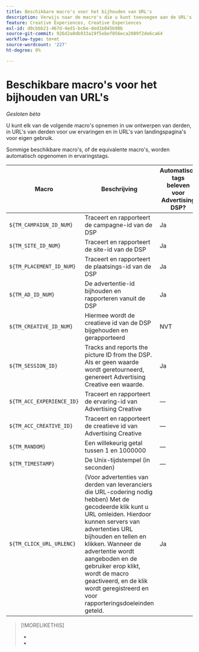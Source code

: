```yaml
---
title: Beschikbare macro's voor het bijhouden van URL's
description: Verwijs naar de macro's die u kunt toevoegen aan de URL's die URL's bijhouden op de bestemmingspagina en aan creatieve derde partijen.
feature: Creative Experiences, Creative Experiences
exl-id: d0cbbb21-467d-4ed1-bc6e-ded1b045b98b
source-git-commit: 926d2a0db933a19f5ebef056eca2089f2de6ca64
workflow-type: tm+mt
source-wordcount: '227'
ht-degree: 0%

---
```


# Beschikbare macro&#39;s voor het bijhouden van URL&#39;s

*Gesloten bèta*

<!-- More feature metadata??? -->

U kunt elk van de volgende macro&#39;s opnemen in uw ontwerpen van derden, in URL&#39;s van derden voor uw ervaringen en in URL&#39;s van landingspagina&#39;s voor eigen gebruik.

Sommige beschikbare macro&#39;s, of de equivalente macro&#39;s, worden automatisch opgenomen in ervaringstags.

<!-- Later: 

| Macro | Description | Automatically in experience tags for Advertising DSP? | Automatically in experience tags for [!DNL Google Campaign Manager 360]? |
| --- | --- | --- | --- |
| `${TM_CAMPAIGN_ID_NUM}` | Tracks and reports the campaign ID from the DSP | Yes | No, but tags include the equivalent [!DNL Google Campaign Manager 360] macro `%ebuy!` |
| `${TM_SITE_ID_NUM}` | Tracks and reports the site ID from the DSP | Yes | No, but tags include the equivalent [!DNL Google Campaign Manager 360] macro `%esid!` |
| `${TM_PLACEMENT_ID_NUM}` | Tracks and reports the placement ID from the DSP | Yes | No, but tags include the equivalent [!DNL Google Campaign Manager 360] macro `%epid!` |
| `${TM_AD_ID_NUM}` | Tracks and reports the ad ID from the DSP | Yes | No, but tags include the equivalent [!DNL Google Campaign Manager 360] macro `%eaid!` |
| `${TM_CREATIVE_ID_NUM}` | Tracks and reports the creative ID from the DSP | N/A | No, but tags include the equivalent [!DNL Google Campaign Manager 360] macro `%ecid!` |
| `${TM_SESSION_ID}` | Tracks and reports the impression ID from the DSP. If a value isn't returned, Advertising Creative generates one. | Yes | &mdash; |
| `${TM_ACC_EXPERIENCE_ID}` | Tracks and reports the Advertising Creative experience ID | &mdash; | &mdash; |
| `${TM_ACC_CREATIVE_ID}` | Tracks and reports the Advertising Creative creative ID | &mdash; | &mdash; |
| `${TM_RANDOM}` | A random number between 1 and 1000000 | &mdash; | &mdash; |
| `${TM_TIMESTAMP}` | The Unix Timestamp (in seconds) | &mdash; | &mdash; |
| `${TM_CLICK_URL_URLENC}` | (For third-party ads from vendors who require URL encoding) The encoded click redirect URL, which enables ad servers to track and count ad clicks. When the ad is served and the user clicks on it, the macro is activated, and the click is recorded and counted for reporting purposes. | Yes | &mdash; |

-->

| Macro | Beschrijving | Automatisch tags beleven voor Advertising DSP? |
| --- | --- | --- |
| `${TM_CAMPAIGN_ID_NUM}` | Traceert en rapporteert de campagne-id van de DSP | Ja |
| `${TM_SITE_ID_NUM}` | Traceert en rapporteert de site-id van de DSP | Ja |
| `${TM_PLACEMENT_ID_NUM}` | Traceert en rapporteert de plaatsings-id van de DSP | Ja |
| `${TM_AD_ID_NUM}` | De advertentie-id bijhouden en rapporteren vanuit de DSP | Ja |
| `${TM_CREATIVE_ID_NUM}` | Hiermee wordt de creatieve id van de DSP bijgehouden en gerapporteerd | NVT |
| `${TM_SESSION_ID}` | Tracks and reports the picture ID from the DSP. Als er geen waarde wordt geretourneerd, genereert Advertising Creative een waarde. | Ja |
| `${TM_ACC_EXPERIENCE_ID}` | Traceert en rapporteert de ervaring-id van Advertising Creative | — |
| `${TM_ACC_CREATIVE_ID}` | Traceert en rapporteert de creatieve id van Advertising Creative | — |
| `${TM_RANDOM}` | Een willekeurig getal tussen 1 en 1000000 | — |
| `${TM_TIMESTAMP}` | De Unix-tijdstempel (in seconden) | — |
| `${TM_CLICK_URL_URLENC}` | (Voor advertenties van derden van leveranciers die URL-codering nodig hebben) Met de gecodeerde klik kunt u URL omleiden. Hierdoor kunnen servers van advertenties URL bijhouden en tellen en klikken. Wanneer de advertentie wordt aangeboden en de gebruiker erop klikt, wordt de macro geactiveerd, en de klik wordt geregistreerd en voor rapporteringsdoeleinden geteld. | Ja |

>[!MORELIKETHIS]
>
>* 
>* 
